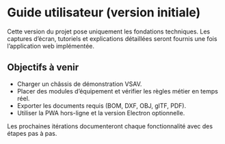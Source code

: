# Guide utilisateur (version initiale)

Cette version du projet pose uniquement les fondations techniques. Les captures d’écran, tutoriels
et explications détaillées seront fournis une fois l’application web implémentée.

## Objectifs à venir

- Charger un châssis de démonstration VSAV.
- Placer des modules d’équipement et vérifier les règles métier en temps réel.
- Exporter les documents requis (BOM, DXF, OBJ, glTF, PDF).
- Utiliser la PWA hors-ligne et la version Electron optionnelle.

Les prochaines itérations documenteront chaque fonctionnalité avec des étapes pas à pas.

